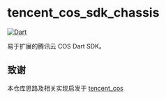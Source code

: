 # tencent_cos_sdk_chassis

[![Dart](https://github.com/cj0x39e/tencent_cos_sdk_chassis/actions/workflows/dart.yml/badge.svg)](https://github.com/cj0x39e/tencent_cos_sdk_chassis/actions/workflows/dart.yml)

易于扩展的腾讯云 COS Dart SDK。

## 致谢

本仓库思路及相关实现启发于 [tencent_cos](https://github.com/zhangruiyu/tencent_cos)
